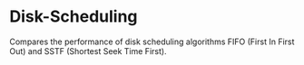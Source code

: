 # Disk-Scheduling
Compares the performance of disk scheduling algorithms FIFO (First In First Out) and SSTF (Shortest Seek Time First).
